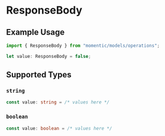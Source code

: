 # ResponseBody

## Example Usage

```typescript
import { ResponseBody } from "momentic/models/operations";

let value: ResponseBody = false;
```

## Supported Types

### `string`

```typescript
const value: string = /* values here */
```

### `boolean`

```typescript
const value: boolean = /* values here */
```

